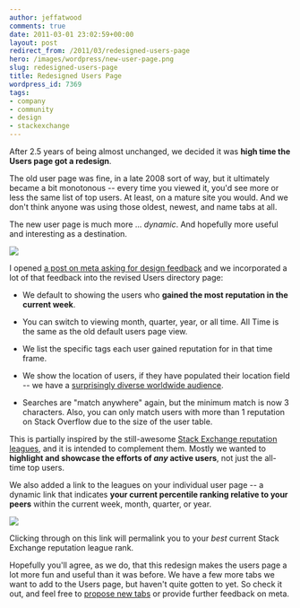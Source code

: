 ```yaml
---
author: jeffatwood
comments: true
date: 2011-03-01 23:02:59+00:00
layout: post
redirect_from: /2011/03/redesigned-users-page
hero: /images/wordpress/new-user-page.png
slug: redesigned-users-page
title: Redesigned Users Page
wordpress_id: 7369
tags:
- company
- community
- design
- stackexchange
---
```


After 2.5 years of being almost unchanged, we decided it was **high time the Users page got a redesign**.

The old user page was fine, in a late 2008 sort of way, but it ultimately became a bit monotonous -- every time you viewed it, you'd see more or less the same list of top users. At least, on a mature site you would. And we don't think anyone was using those oldest, newest, and name tabs at all.

The new user page is much more ... _dynamic_. And hopefully more useful and interesting as a destination.

![](/blog/images/wordpress/new-user-page.png)

I opened [a post on meta asking for design feedback](http://meta.stackoverflow.com/questions/80690/redesigning-the-users-page) and we incorporated a lot of that feedback into the revised Users directory page:





  * We default to showing the users who **gained the most reputation in the current week**.

  * You can switch to viewing month, quarter, year, or all time. All Time is the same as the old default users page view.

  * We list the specific tags each user gained reputation for in that time frame.

  * We show the location of users, if they have populated their location field -- we have a [surprisingly diverse worldwide audience](http://blog.stackoverflow.com/2010/12/stack-overflow-2010-analytics/).

  * Searches are "match anywhere" again, but the minimum match is now 3 characters. Also, you can only match users with more than 1 reputation on Stack Overflow due to the size of the user table.


This is partially inspired by the still-awesome [Stack Exchange reputation leagues](http://stackexchange.com/leagues), and it is intended to complement them. Mostly we wanted to **highlight and showcase the efforts of _any_ active users**, not just the all-time top users.

We also added a link to the leagues on your individual user page -- a dynamic link that indicates **your current percentile ranking relative to your peers** within the current week, month, quarter, or year.

![](/blog/images/wordpress/rep-percentiles-user-page.png)

Clicking through on this link will permalink you to your _best_ current Stack Exchange reputation league rank.

Hopefully you'll agree, as we do, that this redesign makes the users page a lot more fun and useful than it was before. We have a few more tabs we want to add to the Users page, but haven't quite gotten to yet. So check it out, and feel free to [propose new tabs](http://meta.stackoverflow.com/questions/80690/redesigning-the-users-page) or provide further feedback on meta.
